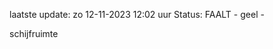 laatste update: 
zo 12-11-2023 12:02   uur 
Status: FAALT - geel - 
<div class="service Y">schijfruimte</div>
